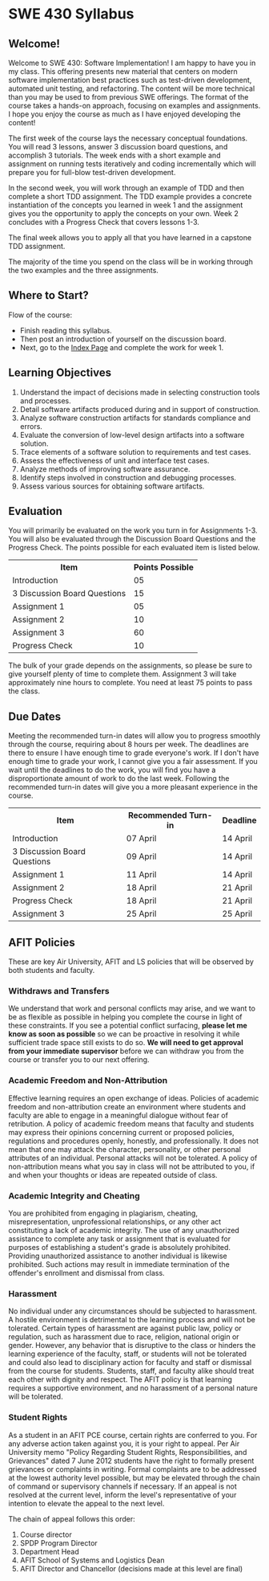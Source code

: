 SWE 430 Syllabus
========================================================================


Welcome!
--------

Welcome to SWE 430: Software Implementation!  I am happy to have you in my class.  This offering presents new material that centers on modern software implementation best practices such as test-driven development, automated unit testing, and refactoring.  The content will be more technical than you may be used to from previous SWE offerings.  The format of the course takes a hands-on approach, focusing on examples and assignments.  I hope you enjoy the course as much as I have enjoyed developing the content!

The first week of the course lays the necessary conceptual foundations.  You will read 3 lessons, answer 3 discussion board questions, and accomplish 3 tutorials.  The week ends with a short example and assignment on running tests iteratively and coding incrementally which will prepare you for full-blow test-driven development.

In the second week, you will work through an example of TDD and then complete a short TDD assignment.  The TDD example provides a concrete instantiation of the concepts you learned in week 1 and the assignment gives you the opportunity to apply the concepts on your own.  Week 2 concludes
 with a Progress Check that covers lessons 1-3.

The final week allows you to apply all that you have learned in a capstone TDD assignment.

The majority of the time you spend on the class will be in working through the two examples and the three assignments.


Where to Start?
---------------

Flow of the course:

- Finish reading this syllabus.
- Then post an introduction of yourself on the discussion board.
- Next, go to the [Index Page](index.html) and complete the work for week 1.


Learning Objectives
-------------------

1. Understand the impact of decisions made in selecting construction tools and processes.
2. Detail software artifacts produced during and in support of construction.
3. Analyze software construction artifacts for standards compliance and errors.
4. Evaluate the conversion of low-level design artifacts into a software solution.
5. Trace elements of a software solution to requirements and test cases.
6. Assess the effectiveness of unit and interface test cases.
7. Analyze methods of improving software assurance.
8. Identify steps involved in construction and debugging processes.
9. Assess various sources for obtaining software artifacts.


Evaluation
----------

You will primarily be evaluated on the work you turn in for Assignments 1-3.  You will also be evaluated through the Discussion Board Questions and the Progress Check.  The points possible for each evaluated item is listed below.

<table summary="Points possible for each graded item">
<tr><th>Item</th><th>Points Possible</th></tr>
<tr><td>Introduction</td><td>05</td></tr>
<tr><td>3 Discussion Board Questions</td><td>15</td></tr>
<tr><td>Assignment 1 </td><td>05</td></tr>
<tr><td>Assignment 2 </td><td>10</td></tr>
<tr><td>Assignment 3 </td><td>60</td></tr>
<tr><td>Progress Check</td><td>10</td></tr>
</table>

The bulk of your grade depends on the assignments, so please be sure to give yourself plenty of time to complete them.  Assignment 3 will take approximately nine hours to complete.  You need at least 75 points to pass the class.


Due Dates
---------

Meeting the recommended turn-in dates will allow you to progress smoothly through the course, requiring about 8 hours per week.  The deadlines are there to ensure I have enough time to grade everyone's work. If I don't have enough time to grade your work, I cannot give you a fair assessment.  If you wait until the deadlines to do the work, you will find you have a disproportionate amount of work to do the last week.  Following the recommended turn-in dates will give you a more pleasant experience in the course.

<table summary="Due dates for each graded item">
<tr><th>Item</th><th>Recommended Turn-in</th><th>Deadline</th></tr>
<tr><td>Introduction</td><td>07 April</td><td>14 April</td></tr>
<tr><td>3 Discussion Board Questions</td>
                         <td>09 April</td><td>14 April</td></tr>
<tr><td>Assignment 1</td><td>11 April</td><td>14 April</td></tr>
<tr><td>Assignment 2</td><td>18 April</td><td>21 April</td></tr>
<tr><td>Progress Check</td><td>18 April</td><td>21 April</td></tr>
<tr><td>Assignment 3</td><td>25 April</td><td>25 April</td></tr>
</table>

<!--
Item          Recommended    Deadline
=====================================
Intro           1st Mon      2nd Mon
3 DB Questions  1st Wed      2nd Mon
Assignment 1    1st Fri      2nd Mon
Assignment 2    2nd Fri      3rd Mon
Progress Check  2nd Fri      3rd Mon
Assignment 3    3rd Thu      3rd Fri
-->


AFIT Policies
-------------

These are key Air University, AFIT and LS policies that will be observed by both students and faculty.

<h3>Withdraws and Transfers</h3>

We understand that work and personal conflicts may arise, and we want to be as flexible as possible in helping you complete the course in light of these constraints. If you see a potential conflict surfacing, **please let me know as soon as possible** so we can be proactive in
resolving it while sufficient trade space still exists to do so. **We will need to get approval from your immediate supervisor** before we can withdraw you from the course or transfer you to our next offering.

<h3>Academic Freedom and Non-Attribution</h3>

Effective learning requires an open exchange of ideas. Policies of academic freedom and non-attribution create an environment where students and faculty are able to engage in a meaningful dialogue without fear of retribution. A policy of academic freedom means that faculty and students may express their opinions concerning current or proposed policies, regulations and procedures openly, honestly, and professionally. It does not mean that one may attack the character, personality, or other personal attributes of an individual. Personal attacks will not be tolerated. A policy of non-attribution means what you say in class will not be attributed to you, if and when your thoughts or ideas are repeated outside of class.

<h3>Academic Integrity and Cheating</h3>

You are prohibited from engaging in plagiarism, cheating, misrepresentation, unprofessional relationships, or any other act constituting a lack of academic integrity. The use of any unauthorized assistance to complete any task or assignment that is evaluated for purposes of establishing a student's grade is absolutely prohibited. Providing unauthorized assistance to another individual is likewise prohibited. Such actions may result in immediate termination of the offender's enrollment and dismissal from class.

<h3>Harassment</h3>

No individual under any circumstances should be subjected to harassment. A hostile environment is detrimental to the learning process and will not be tolerated. Certain types of harassment are against public law, policy or regulation, such as harassment due to race, religion, national origin or gender. However, any behavior that is disruptive to the class or hinders the learning experience of the faculty, staff, or students will not be tolerated and could also lead to disciplinary action for faculty and staff or dismissal from the course for students. Students, staff, and faculty alike should treat each other with dignity and respect. The AFIT policy is that learning requires a supportive environment, and no harassment of a personal nature will be tolerated.

<h3>Student Rights</h3>

As a student in an AFIT PCE course, certain rights are conferred to you. For any adverse action taken against you, it is your right to appeal. Per Air University memo "Policy Regarding Student Rights, Responsibilities, and Grievances" dated 7 June 2012 students have the right to formally present grievances or complaints in writing. Formal complaints are to be addressed at the lowest authority level possible, but may be elevated through the chain of command or supervisory channels if necessary. If an appeal is not resolved at the current level, inform the level's representative of your intention to elevate the appeal to the next level.

The chain of appeal follows this order:

1. Course director
2. SPDP Program Director
3. Department Head
4. AFIT School of Systems and Logistics Dean
5. AFIT Director and Chancellor (decisions made at this level are final)
